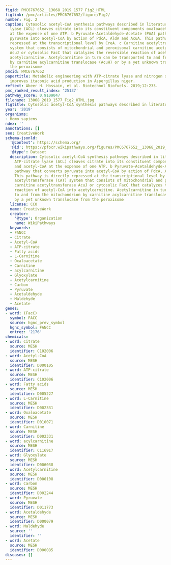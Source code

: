 ```yaml
---
figid: PMC6767652__13068_2019_1577_Fig2_HTML
figlink: /pmc/articles/PMC6767652/figure/Fig2/
number: Fig. 2
caption: Cytosolic acetyl-CoA synthesis pathways described in literature. a ATP-citrate
  lyase (ACL) cleaves citrate into its constituent components oxaloacetate and acetyl-CoA
  at the expense of one ATP. b Pyruvate-Acetaldehyde-Acetate (PAA) pathway that converts
  pyruvate into acetyl-CoA by action of PdcA, AldA and AcuA. This pathway is directly
  repressed at the transcriptional level by CreA. c Carnitine acetyltransferase (CAT)
  system that consists of mitochondrial and peroxisomal carnitine acetyltransferase
  AcuJ or cytosolic FacC that catalyzes the reversible reaction of acetyl-CoA into
  acetylcarnitine. Acetylcarnitine in turn can be transported to and from the mitochondrion
  by carnitine acylcarnitine translocase (AcuH) or by a yet unknown translocase from
  the peroxisome
pmcid: PMC6767652
papertitle: Metabolic engineering with ATP-citrate lyase and nitrogen source supplementation
  improves itaconic acid production in Aspergillus niger.
reftext: Abeer H. Hossain, et al. Biotechnol Biofuels. 2019;12:233.
pmc_ranked_result_index: '25137'
pathway_score: 0.9109047
filename: 13068_2019_1577_Fig2_HTML.jpg
figtitle: Cytosolic acetyl-CoA synthesis pathways described in literature
year: '2019'
organisms:
- Homo sapiens
ndex: ''
annotations: []
seo: CreativeWork
schema-jsonld:
  '@context': https://schema.org/
  '@id': https://pfocr.wikipathways.org/figures/PMC6767652__13068_2019_1577_Fig2_HTML.html
  '@type': Dataset
  description: Cytosolic acetyl-CoA synthesis pathways described in literature. a
    ATP-citrate lyase (ACL) cleaves citrate into its constituent components oxaloacetate
    and acetyl-CoA at the expense of one ATP. b Pyruvate-Acetaldehyde-Acetate (PAA)
    pathway that converts pyruvate into acetyl-CoA by action of PdcA, AldA and AcuA.
    This pathway is directly repressed at the transcriptional level by CreA. c Carnitine
    acetyltransferase (CAT) system that consists of mitochondrial and peroxisomal
    carnitine acetyltransferase AcuJ or cytosolic FacC that catalyzes the reversible
    reaction of acetyl-CoA into acetylcarnitine. Acetylcarnitine in turn can be transported
    to and from the mitochondrion by carnitine acylcarnitine translocase (AcuH) or
    by a yet unknown translocase from the peroxisome
  license: CC0
  name: CreativeWork
  creator:
    '@type': Organization
    name: WikiPathways
  keywords:
  - FANCC
  - Citrate
  - Acetyl-CoA
  - ATP-citrate
  - Fatty acids
  - L-Carnitine
  - Oxaloacetate
  - Carnitine
  - acylcarnitine
  - Glyoxylate
  - Acetylcarnitine
  - Carbon
  - Pyruvate
  - Acetaldehyde
  - Maldehyde
  - Acetate
genes:
- word: (FacC)
  symbol: FACC
  source: hgnc_prev_symbol
  hgnc_symbol: FANCC
  entrez: '2176'
chemicals:
- word: Citrate
  source: MESH
  identifier: C102006
- word: Acetyl-CoA
  source: MESH
  identifier: D000105
- word: ATP-citrate
  source: MESH
  identifier: C102006
- word: Fatty acids
  source: MESH
  identifier: D005227
- word: L-Carnitine
  source: MESH
  identifier: D002331
- word: Oxaloacetate
  source: MESH
  identifier: D010071
- word: Carnitine
  source: MESH
  identifier: D002331
- word: acylcarnitine
  source: MESH
  identifier: C116917
- word: Glyoxylate
  source: MESH
  identifier: D006038
- word: Acetylcarnitine
  source: MESH
  identifier: D000108
- word: Carbon
  source: MESH
  identifier: D002244
- word: Pyruvate
  source: MESH
  identifier: D011773
- word: Acetaldehyde
  source: MESH
  identifier: D000079
- word: Maldehyde
  source: ''
  identifier: ''
- word: Acetate
  source: MESH
  identifier: D000085
diseases: []
---
```

